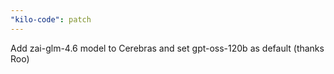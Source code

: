 ```yaml
---
"kilo-code": patch
---
```


Add zai-glm-4.6 model to Cerebras and set gpt-oss-120b as default (thanks Roo)
